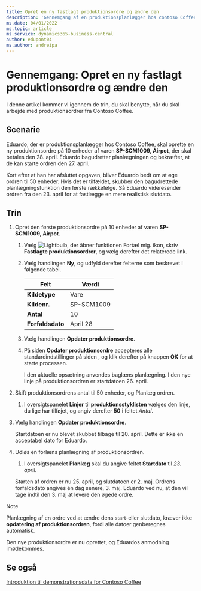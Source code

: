 ```yaml
---
title: Opret en ny fastlagt produktionsordre og ændre den
description: 'Gennemgang af en produktionsplanlægger hos contoso Coffee, som vil oprette en fastlagt produktionsordre og derefter redigere den.'
ms.date: 04/01/2022
ms.topic: article
ms.service: dynamics365-business-central
author: edupont04
ms.author: andreipa
---
```


# <a name="walkthrough-create-a-firm-planned-production-order-and-change-it" />Gennemgang: Opret en ny fastlagt produktionsordre og ændre den

I denne artikel kommer vi igennem de trin, du skal benytte, når du skal arbejde med produktionsordrer fra Contoso Coffee.  

## <a name="scenario" />Scenarie

Eduardo, der er produktionsplanlægger hos Contoso Coffee, skal oprette en ny produktionsordre på 10 enheder af varen **SP-SCM1009, Airpot**, der skal betales den 28. april. Eduardo bagudretter planlægningen og bekræfter, at de kan starte ordren den 27. april.  

Kort efter at han har afsluttet opgaven, bliver Eduardo bedt om at øge ordren til 50 enheder. Hvis det er tilfældet, skubber den bagudrettede planlægningsfunktion den første rækkefølge. Så Eduardo videresender ordren fra den 23. april for at fastlægge en mere realistisk slutdato.  

## <a name="steps" />Trin

1. Opret den første produktionsordre på 10 enheder af varen **SP-SCM1009, Airpot**.

    1. Vælg ![Lightbulb, der åbner funktionen Fortæl mig.](../../media/ui-search/search_small.png "Fortæl mig, hvad du vil foretage dig") ikon, skriv **Fastlagte produktionsordrer**, og vælg derefter det relaterede link.  

    2. Vælg handlingen **Ny**, og udfyld derefter felterne som beskrevet i følgende tabel.  

        |Felt  |Værdi  |
        |---------|---------|
        |**Kildetype** |Vare|
        |**Kildenr.** |SP-SCM1009|
        |**Antal** |10|
        |**Forfaldsdato**|April 28  |

    3. Vælg handlingen **Opdater produktionsordre**.  

    4. På siden **Opdater produktionsordre** accepteres alle standardindstillinger på siden , og klik derefter på knappen **OK** for at starte processen.  

        I den aktuelle opsætning anvendes baglæns planlægning. I den nye linje på produktionsordren er startdatoen 26. april.  

2. Skift produktionsordrens antal til 50 enheder, og Planlæg ordren.  

    1. I oversigtspanelet **Linjer** til **produktionsstyklisten** vælges den linje, du lige har tilføjet, og angiv derefter **50** i feltet *Antal*.  

3. Vælg handlingen **Opdater produktionsordre**.  

    Startdatoen er nu blevet skubbet tilbage til 20. april. Dette er ikke en acceptabel dato for Eduardo.

4. Udløs en forlæns planlægning af produktionsordren.

    1. I oversigtspanelet **Planlæg** skal du angive feltet **Startdato** til *23. april*.

    Starten af ordren er nu 25. april, og slutdatoen er 2. maj. Ordrens forfaldsdato angives én dag senere, 3. maj. Eduardo ved nu, at den vil tage indtil den 3. maj at levere den øgede ordre.

> [!NOTE]
> Planlægning af en ordre ved at ændre dens start-eller slutdato, kræver ikke **opdatering af produktionsordren**, fordi alle datoer genberegnes automatisk.

Den nye produktionsordre er nu oprettet, og Eduardos anmodning imødekommes.  

## <a name="see-also" />Se også

[Introduktion til demonstrationsdata for Contoso Coffee](../contoso-coffee-intro.md)  
